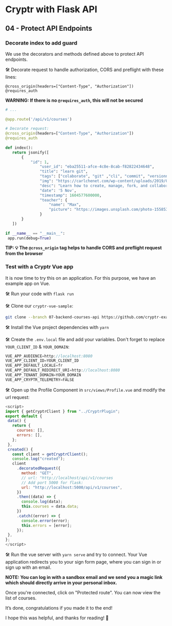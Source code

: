 # Cryptr with Flask API

## 04 - Protect API Endpoints

### Decorate index to add guard

We use the decorators and methods defined above to protect API endpoints. 

🛠️️ Decorate request to handle authorization, CORS and preflight with these lines:

`@cross_origin(headers=["Content-Type", "Authorization"])`  
`@requires_auth`

__WARNING: If there is no `@requires_auth`, this will not be secured__

```python
# ...
 
@app.route('/api/v1/courses')
 
# Decorate request:
@cross_origin(headers=["Content-Type", "Authorization"])
@requires_auth
 
def index():
   return jsonify([
       {
           "id": 1,
               "user_id": "eba25511-afce-4c8e-8cab-f82822434648",
               "title": "learn git",
               "tags": ["colaborate", "git" ,"cli", "commit", "versionning"],
               "img": "https://carlchenet.com/wp-content/uploads/2019/04/git-logo.png",
               "desc": "Learn how to create, manage, fork, and collaborate on a project. Git stays a major part of all companies projects. Learning git is learning how to make your project better everyday",
               "date": '5 Nov',
               "timestamp": 1604577600000,
               "teacher": {
                   "name": "Max",
                   "picture": "https://images.unsplash.com/photo-1558531304-a4773b7e3a9c?ixlib=rb-1.2.1&ixid=eyJhcHBfaWQiOjEyMDd9&auto=format&fit=crop&w=634&q=80"
               }
       }
   ])
 
if __name__ == "__main__":
 app.run(debug=True)
```

__TIP: 💡 The `@cross_origin` tag helps to handle CORS and preflight request from the browser__

### Test with a Cryptr Vue app

It is now time to try this on an application. For this purpose, we have an example app on Vue.

🛠 Run your code with `flask run`

🛠 Clone our `cryptr-vue-sample`:

```bash
git clone --branch 07-backend-courses-api https://github.com/cryptr-examples/cryptr-vue2-sample.git
```

🛠 Install the Vue project dependencies with `yarn`

🛠️️ Create the `.env.local` file and add your variables. Don't forget to replace `YOUR_CLIENT_ID` & `YOUR_DOMAIN`:

```javascript
VUE_APP_AUDIENCE=http://localhost:8080
VUE_APP_CLIENT_ID=YOUR_CLIENT_ID
VUE_APP_DEFAULT_LOCALE=fr
VUE_APP_DEFAULT_REDIRECT_URI=http://localhost:8080
VUE_APP_TENANT_DOMAIN=YOUR_DOMAIN
VUE_APP_CRYPTR_TELEMETRY=FALSE
```

🛠️️ Open up the Profile Component in `src/views/Profile.vue` and modify the url request:

```javascript
<script>
import { getCryptrClient } from "../CryptrPlugin";
export default {
 data() {
   return {
     courses: [],
     errors: [],
   };
 },
 created() {
   const client = getCryptrClient();
   console.log("created");
   client
     .decoratedRequest({
       method: "GET",
       // url: "http://localhost/api/v1/courses
       // Add port 5000 for flask:
       url: "http://localhost:5000/api/v1/courses",
     })
     .then((data) => {
       console.log(data);
       this.courses = data.data;
     })
     .catch((error) => {
       console.error(error);
       this.errors = [error];
     });
 },
};
</script>
```

🛠️️ Run the vue server with `yarn serve` and try to connect. Your Vue application redirects you to your sign form page, where you can sign in or sign up with an email.

__NOTE: You can log in with a sandbox email and we send you a magic link which should directly arrive in your personal inbox.__

Once you're connected, click on "Protected route". You can now view the list of courses.

It’s done, congratulations if you made it to the end!

I hope this was helpful, and thanks for reading! 🙂